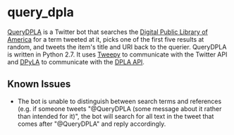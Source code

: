query_dpla
==========

<a href="https://twitter.com/QueryDPLA">QueryDPLA</a> is a Twitter bot that searches the <a href="http://dp.la">Digital Public Library of America</a> for a term tweeted at it, picks one of the first five results at random, and tweets the item's title and URI back to the querier. QueryDPLA is written in Python 2.7. It uses <a href="https://github.com/tweepy/tweepy">Tweepy</a> to communicate with the Twitter API and <a href="https://github.com/bibliotechy/DPyLA">DPyLA</a> to communicate with the <a href="http://dp.la/info/developers/codex/">DPLA API</a>.

<h2>Known Issues</h2>
<ul>
<li>The bot is unable to distinguish between search terms and references (e.g. if someone tweets "@QueryDPLA (some message about it rather than intended for it)", the bot will search for all text in the tweet that comes after "@QueryDPLA" and reply accordingly.</li>
</ul>
